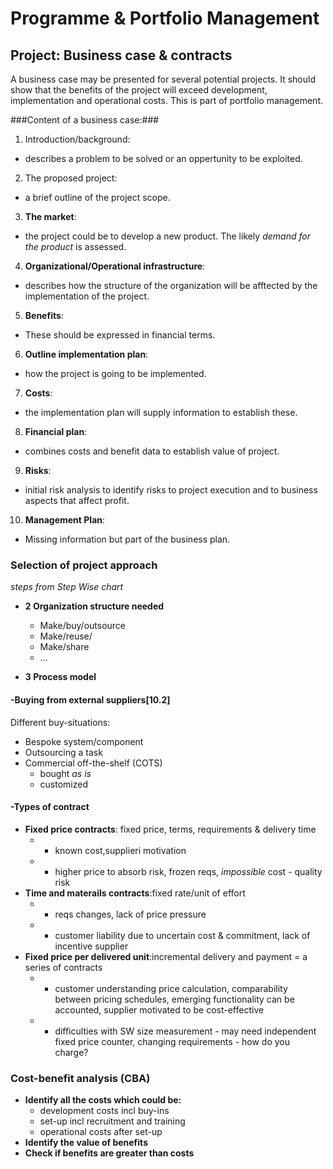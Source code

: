 # Programme & Portfolio Management

## Project: Business case & contracts

A business case may be presented for several potential projects. It should show
that the benefits of the project will exceed development, implementation and 
operational costs. This is part of portfolio management. 

###Content of a business case:###

1. Introduction/background:
  * describes a problem to be solved or an oppertunity to be exploited.
2. The proposed project:
  * a brief outline of the project scope.
3. **The market**:
  * the project could be to develop a new product. The likely *demand for the 
    product* is assessed.
4. **Organizational/Operational infrastructure**:
  * describes how the structure of the organization will be afftected by the 
    implementation of the project.
5. **Benefits**:
  * These should be expressed in financial terms.
6. **Outline implementation plan**:
  * how the project is going to be implemented.
7. **Costs**:
  * the implementation plan will supply information to establish these.
8. **Financial plan**:
  * combines costs and benefit data to establish value of project.
9. **Risks**:
  * initial risk analysis to identify risks to project execution and to business
    aspects that affect profit.
10. **Management Plan**:
  * Missing information but part of the business plan.

### Selection of project approach

*steps from Step Wise chart*

- **2 Organization structure needed**
  - Make/buy/outsource
  - Make/reuse/
  - Make/share
  - ...

- **3 Process model**

#### -Buying from external suppliers[10.2]

  Different buy-situations:
* Bespoke system/component
* Outsourcing a task
* Commercial off-the-shelf (COTS)
  - bought *as is*
  - customized

#### -Types of contract
* **Fixed price contracts**: fixed price, terms, requirements & delivery time
  - + known cost,supplieri motivation
  - - higher price to absorb risk, frozen reqs, *impossible* cost - quality risk
* **Time and materails contracts**:fixed rate/unit of effort
  - + reqs changes, lack of price pressure
  - - customer liability due to uncertain cost & commitment, lack of incentive
      supplier
* **Fixed price per delivered unit**:incremental delivery and payment = a series
    of contracts
  - + customer understanding price calculation, comparability between pricing
      schedules, emerging functionality can be accounted, supplier motivated to
      be cost-effective
  - - difficulties with SW size measurement - may need independent fixed price 
      counter, changing requirements - how do you charge?

### Cost-benefit analysis (CBA)

* **Identify all the costs which could be:**
  - development costs incl buy-ins
  - set-up incl recruitment and training
  - operational costs after set-up
* **Identify the value of benefits**
* **Check if benefits are greater than costs**

